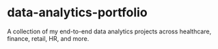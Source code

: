 # data-analytics-portfolio
A collection of my end-to-end data analytics projects across healthcare, finance, retail, HR, and more.
